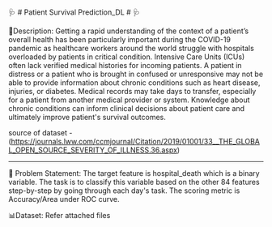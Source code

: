  🩺 # Patient Survival Prediction_DL #  🩺

🧾Description: Getting a rapid understanding of the context of a patient’s overall health has been particularly important during the COVID-19 pandemic as healthcare workers around the world struggle with hospitals overloaded by patients in critical condition. Intensive Care Units (ICUs) often lack verified medical histories for incoming patients. A patient in distress or a patient who is brought in confused or unresponsive may not be able to provide information about chronic conditions such as heart disease, injuries, or diabetes. Medical records may take days to transfer, especially for a patient from another medical provider or system. Knowledge about chronic conditions can inform clinical decisions about patient care and ultimately improve patient's survival outcomes.

source of dataset - (https://journals.lww.com/ccmjournal/Citation/2019/01001/33__THE_GLOBAL_OPEN_SOURCE_SEVERITY_OF_ILLNESS.36.aspx)

------------------------------------------------------------------------------------------------------------------------------------------------------------------------------------

🧭 Problem Statement: The target feature is hospital_death which is a binary variable. The task is to classify this variable based on the other 84 features step-by-step by going through each day's task. The scoring metric is Accuracy/Area under ROC curve.

📊Dataset: Refer attached files
